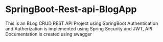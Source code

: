 # SpringBoot-Rest-api-BlogApp

This is an BLog CRUD REST API Project using SpringBoot
Authentication and Autherization is implemented using Spring Security and JWT,
API Documentation is created using swagger 
